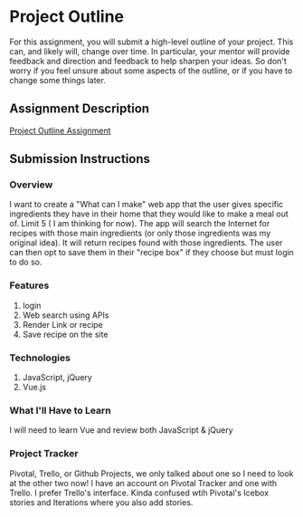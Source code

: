 # Project Outline
For this assignment, you will submit a high-level outline of your project. This can, and likely will, change over time. In particular, your mentor will provide feedback and direction and feedback to help sharpen your ideas. So don't worry if you feel unsure about some aspects of the outline, or if you have to change some things later.

## Assignment Description
[Project Outline Assignment](https://education.launchcode.org/liftoff/assignments/project-outline/)

## Submission Instructions

### Overview
I want to create a "What can I make" web app that the user gives specific ingredients they have in their home that they would like to make a meal out of. Limit 5 ( I am thinking for now). 
The app will search the Internet for recipes with those main ingredients (or only those ingredients was my original idea). It will return recipes found with those ingredients. The user can then opt to save them in their "recipe box" if they choose but must login to do so. 

### Features
1. login
2. Web search using APIs
3. Render Link or recipe
4. Save recipe on the site

### Technologies
1. JavaScript, jQuery
2. Vue.js

### What I'll Have to Learn
I will need to learn Vue and review both JavaScript & jQuery

### Project Tracker
Pivotal, Trello, or Github Projects, we only talked about one so I need to look at the other two now! 
I have an account on Pivotal Tracker and one with Trello. I prefer Trello's interface. Kinda confused wtih Pivotal's
Icebox stories and Iterations where you also add stories. 
